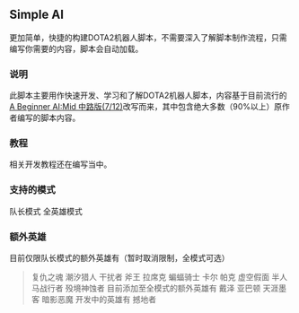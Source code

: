 ## Simple AI
更加简单，快捷的构建DOTA2机器人脚本，不需要深入了解脚本制作流程，只需编写你需要的内容，脚本会自动加载。
### 说明
此脚本主要用作快速开发、学习和了解DOTA2机器人脚本，内容基于目前流行的[A Beginner AI:Mid 中路版(7/12)](https://steamcommunity.com/sharedfiles/filedetails/?id=1573671599)改写而来，其中包含绝大多数（90%以上）原作者编写的脚本内容。
### 教程
相关开发教程还在编写当中。
### 支持的模式
队长模式
全英雄模式
### 额外英雄
目前仅限队长模式的额外英雄有（暂时取消限制，全模式可选）
> 复仇之魂
> 潮汐猎人
> 干扰者
> 斧王
> 拉席克
> 蝙蝠骑士
> 卡尔
> 帕克
> 虚空假面
> 半人马战行者
> 殁境神蚀者
目前添加至全模式的额外英雄有
> 戴泽
> 亚巴顿
> 天涯墨客
> 暗影恶魔
开发中的英雄有
> 撼地者